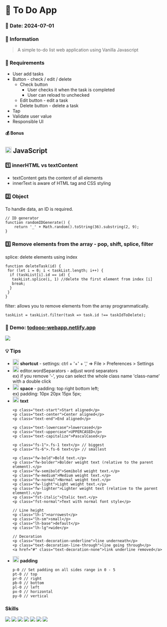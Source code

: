 # :star2: To Do App

### :date: Date: 2024-07-01

### :memo: Information 
> A simple to-do list web application using Vanilla Javascript

### :bookmark_tabs: Requirements
* User add tasks
* Button - check / edit / delete
  * Check button
    * User checks it when the task is completed
    * User can reload to unchecked
  * Edit button - edit a task
  * Delete button - delete a task
* Tap 
* Validate user value
* Responsible UI
    
#### :moneybag: **Bonus**

## <img src="https://skillicons.dev/icons?i=javascript" style="width:20px;"/> JavaScript

### :one: innerHTML vs textContent
* textContent gets the content of all elements <br />
* innerText is aware of HTML tag and CSS styling

### :two: Object

To handle data, an ID is required. 
```
// ID generator
function randomIDGenerate() {
    return '_' + Math.random().toString(36).substring(2, 9);
}
```
### :three: Remove elements from the array - pop, shift, splice, filter

splice: delete elements using index
```
function deleteTask(id) {
 for (let i = 0; i < taskList.length; i++) {
  if (taskList[i].id == id) {
   taskList.splice(i, 1) //delete the first element from index [i]
   break;
  }
 }
}
```

filter: allows you to remove elements from the array programmatically.
```
taskList = taskList.filter(task => task.id !== taskIdToDelete);
```

### 🔗 Demo: <a href="https://todooo-webapp.netlify.app/" target="_blank">todooo-webapp.netlify.app</a>
<img src="todo-main.png">

### :bulb: Tips
* <img src="https://skillicons.dev/icons?i=vscode" style="width:20px;"/> **shortcut** - settings: ctrl + '+' + ','
  => File > Preferences > Settings
* <img src="https://skillicons.dev/icons?i=vscode" style="width:20px;"/> editor.wordSeparators - adjust word separators <br />
  ex) if you remove '-', you can select the whole class name 'class-name' with a double click
* <img src="https://skillicons.dev/icons?i=css" style="width:20px;"/> **space** - padding: top right bottom left; <br />
  ex) padding: 10px 20px 15px 5px;
* <img src="https://skillicons.dev/icons?i=bootstrap" style="width:20px;"/> **text**
  ```
  <p class="text-start">Start aligned</p>
  <p class="text-center">Center aligned</p>
  <p class="text-end">End aligned</p>

  <p class="text-lowercase">lowercased</p>
  <p class="text-uppercase">UPPERCASED</p>
  <p class="text-capitalize">PascalCased</p>

  <p class="fs-1">.fs-1 text</p> // biggest
  <p class="fs-6">.fs-6 text</p> // smallest
  
  <p class="fw-bold">Bold text.</p>
  <p class="fw-bolder">Bolder weight text (relative to the parent element).</p>
  <p class="fw-semibold">Semibold weight text.</p>
  <p class="fw-medium">Medium weight text.</p>
  <p class="fw-normal">Normal weight text.</p>
  <p class="fw-light">Light weight text.</p>
  <p class="fw-lighter">Lighter weight text (relative to the parent element).</p>
  <p class="fst-italic">Italic text.</p>
  <p class="fst-normal">Text with normal font style</p>

  // Line height
  <p class="lh-1">narrowest</p>
  <p class="lh-sm">small</p>
  <p class="lh-base">default</p>
  <p class="lh-lg">wide</p>

  // Decoration
  <p class="text-decoration-underline">line underneath</p>
  <p class="text-decoration-line-through">line going through</p>
  <a href="#" class="text-decoration-none">link underline removed</a>
  ```
* <img src="https://skillicons.dev/icons?i=bootstrap" style="width:20px;"/> **padding**
  ```
  p-0 // Set padding on all sides range in 0 - 5
  pt-0 // top
  pr-0 // right
  pb-0 // bottom
  pl-0 // left
  px-0 // horizontal
  py-0 // vertical 
  ```
  

### Skills
<img src="https://img.shields.io/badge/html5-E34F26?style=for-the-badge&logo=html5&logoColor=white"> <img src="https://img.shields.io/badge/css-1572B6?style=for-the-badge&logo=css3&logoColor=white"> 
<img src="https://img.shields.io/badge/javascript-F7DF1E?style=for-the-badge&logo=javascript&logoColor=black"> <img src="https://img.shields.io/badge/github-181717?style=for-the-badge&logo=github&logoColor=white"> 
<img src="https://img.shields.io/badge/git-F05032?style=for-the-badge&logo=git&logoColor=white"> <img src="https://img.shields.io/badge/fontawesome-339AF0?style=for-the-badge&logo=fontawesome&logoColor=white">
<img src="https://img.shields.io/badge/bootstrap-7952B3?style=for-the-badge&logo=bootstrap&logoColor=white"> 


